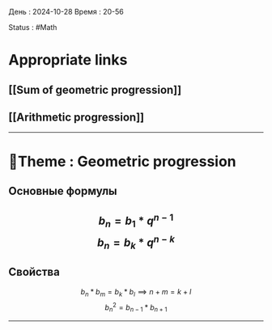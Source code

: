 День : 2024-10-28 
Время : 20-56

Status : #Math  


# Appropriate links
## [[Sum of geometric progression]]
## [[Arithmetic progression]]

---

# 📏Theme : Geometric progression

## Основные формулы 

$$b_{n}=b_{1}*q^{n-1}$$
$$b_{n} =b_{k}*q^{n-k}$$
---
## Свойства 

$$b_{n}*b_{m}=b_{k}*b_{l} \implies n+m=k+l$$
$$b_{n}^{2} = b_{n-1}*b_{n+1}$$


---

